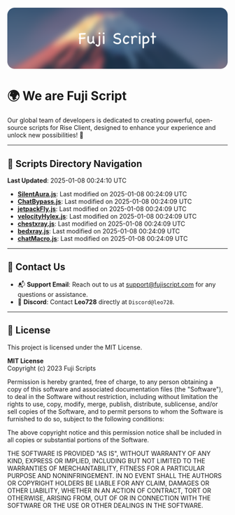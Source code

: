 ![Banner](.github/b.webp)

# 🌍 **We are Fuji Script**

Our global team of developers is dedicated to creating powerful, open-source scripts for Rise Client, designed to enhance your experience and unlock new possibilities! 🌟

---
<!-- SCRIPTS_NAVIGATION_START -->
## 📂 **Scripts Directory Navigation**

**Last Updated**: 2025-01-08 00:24:10 UTC

- **[SilentAura.js](scripts/SilentAura.js)**: Last modified on 2025-01-08 00:24:09 UTC
- **[ChatBypass.js](scripts/ChatBypass.js)**: Last modified on 2025-01-08 00:24:09 UTC
- **[jetpackFly.js](scripts/jetpackFly.js)**: Last modified on 2025-01-08 00:24:09 UTC
- **[velocityHylex.js](scripts/velocityHylex.js)**: Last modified on 2025-01-08 00:24:09 UTC
- **[chestxray.js](scripts/chestxray.js)**: Last modified on 2025-01-08 00:24:09 UTC
- **[bedxray.js](scripts/bedxray.js)**: Last modified on 2025-01-08 00:24:09 UTC
- **[chatMacro.js](scripts/chatMacro.js)**: Last modified on 2025-01-08 00:24:09 UTC

<!-- SCRIPTS_NAVIGATION_END -->

---

## 💬 **Contact Us**  
- 📬 **Support Email**: Reach out to us at [support@fujiscript.com](mailto:support@fujiscript.com) for any questions or assistance.  
- 💬 **Discord**: Contact **Leo728** directly at `Discord@leo728`.

---

## 📜 **License**

This project is licensed under the MIT License.  

**MIT License**  
Copyright (c) 2023 Fuji Scripts  

Permission is hereby granted, free of charge, to any person obtaining a copy of this software and associated documentation files (the "Software"), to deal in the Software without restriction, including without limitation the rights to use, copy, modify, merge, publish, distribute, sublicense, and/or sell copies of the Software, and to permit persons to whom the Software is furnished to do so, subject to the following conditions:  

The above copyright notice and this permission notice shall be included in all copies or substantial portions of the Software.  

THE SOFTWARE IS PROVIDED "AS IS", WITHOUT WARRANTY OF ANY KIND, EXPRESS OR IMPLIED, INCLUDING BUT NOT LIMITED TO THE WARRANTIES OF MERCHANTABILITY, FITNESS FOR A PARTICULAR PURPOSE AND NONINFRINGEMENT. IN NO EVENT SHALL THE AUTHORS OR COPYRIGHT HOLDERS BE LIABLE FOR ANY CLAIM, DAMAGES OR OTHER LIABILITY, WHETHER IN AN ACTION OF CONTRACT, TORT OR OTHERWISE, ARISING FROM, OUT OF OR IN CONNECTION WITH THE SOFTWARE OR THE USE OR OTHER DEALINGS IN THE SOFTWARE.  
